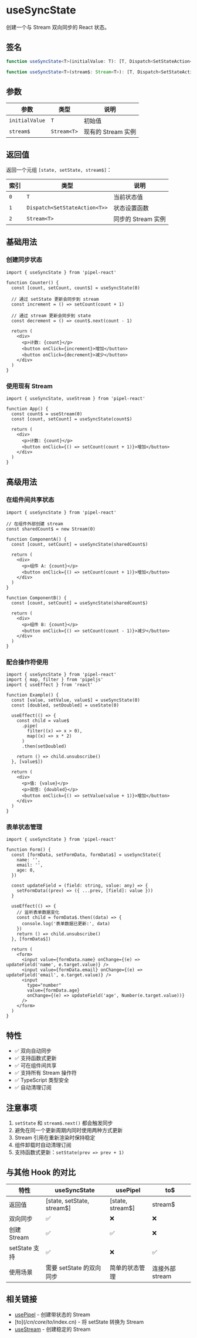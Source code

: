 # useSyncState

创建一个与 Stream 双向同步的 React 状态。

## 签名

```typescript
function useSyncState<T>(initialValue: T): [T, Dispatch<SetStateAction<T>>, Stream<T>]

function useSyncState<T>(stream$: Stream<T>): [T, Dispatch<SetStateAction<T>>, Stream<T>]
```

## 参数

| 参数           | 类型        | 说明               |
| -------------- | ----------- | ------------------ |
| `initialValue` | `T`         | 初始值             |
| `stream$`      | `Stream<T>` | 现有的 Stream 实例 |

## 返回值

返回一个元组 `[state, setState, stream$]`：

| 索引 | 类型                          | 说明               |
| ---- | ----------------------------- | ------------------ |
| `0`  | `T`                           | 当前状态值         |
| `1`  | `Dispatch<SetStateAction<T>>` | 状态设置函数       |
| `2`  | `Stream<T>`                   | 同步的 Stream 实例 |

## 基础用法

### 创建同步状态

```tsx
import { useSyncState } from 'pipel-react'

function Counter() {
  const [count, setCount, count$] = useSyncState(0)

  // 通过 setState 更新会同步到 stream
  const increment = () => setCount(count + 1)

  // 通过 stream 更新会同步到 state
  const decrement = () => count$.next(count - 1)

  return (
    <div>
      <p>计数: {count}</p>
      <button onClick={increment}>增加</button>
      <button onClick={decrement}>减少</button>
    </div>
  )
}
```

### 使用现有 Stream

```tsx
import { useSyncState, useStream } from 'pipel-react'

function App() {
  const count$ = useStream(0)
  const [count, setCount] = useSyncState(count$)

  return (
    <div>
      <p>计数: {count}</p>
      <button onClick={() => setCount(count + 1)}>增加</button>
    </div>
  )
}
```

## 高级用法

### 在组件间共享状态

```tsx
import { useSyncState } from 'pipel-react'

// 在组件外部创建 stream
const sharedCount$ = new Stream(0)

function ComponentA() {
  const [count, setCount] = useSyncState(sharedCount$)

  return (
    <div>
      <p>组件 A: {count}</p>
      <button onClick={() => setCount(count + 1)}>增加</button>
    </div>
  )
}

function ComponentB() {
  const [count, setCount] = useSyncState(sharedCount$)

  return (
    <div>
      <p>组件 B: {count}</p>
      <button onClick={() => setCount(count - 1)}>减少</button>
    </div>
  )
}
```

### 配合操作符使用

```tsx
import { useSyncState } from 'pipel-react'
import { map, filter } from 'pipeljs'
import { useEffect } from 'react'

function Example() {
  const [value, setValue, value$] = useSyncState(0)
  const [doubled, setDoubled] = useState(0)

  useEffect(() => {
    const child = value$
      .pipe(
        filter((x) => x > 0),
        map((x) => x * 2)
      )
      .then(setDoubled)

    return () => child.unsubscribe()
  }, [value$])

  return (
    <div>
      <p>值: {value}</p>
      <p>双倍: {doubled}</p>
      <button onClick={() => setValue(value + 1)}>增加</button>
    </div>
  )
}
```

### 表单状态管理

```tsx
import { useSyncState } from 'pipel-react'

function Form() {
  const [formData, setFormData, formData$] = useSyncState({
    name: '',
    email: '',
    age: 0,
  })

  const updateField = (field: string, value: any) => {
    setFormData((prev) => ({ ...prev, [field]: value }))
  }

  useEffect(() => {
    // 监听表单数据变化
    const child = formData$.then((data) => {
      console.log('表单数据已更新:', data)
    })
    return () => child.unsubscribe()
  }, [formData$])

  return (
    <form>
      <input value={formData.name} onChange={(e) => updateField('name', e.target.value)} />
      <input value={formData.email} onChange={(e) => updateField('email', e.target.value)} />
      <input
        type="number"
        value={formData.age}
        onChange={(e) => updateField('age', Number(e.target.value))}
      />
    </form>
  )
}
```

## 特性

- ✅ 双向自动同步
- ✅ 支持函数式更新
- ✅ 可在组件间共享
- ✅ 支持所有 Stream 操作符
- ✅ TypeScript 类型安全
- ✅ 自动清理订阅

## 注意事项

1. `setState` 和 `stream$.next()` 都会触发同步
2. 避免在同一个更新周期内同时使用两种方式更新
3. Stream 引用在重新渲染时保持稳定
4. 组件卸载时自动清理订阅
5. 支持函数式更新：`setState(prev => prev + 1)`

## 与其他 Hook 的对比

| 特性          | useSyncState               | usePipel         | to$             |
| ------------- | -------------------------- | ---------------- | --------------- |
| 返回值        | [state, setState, stream$] | [state, stream$] | stream$         |
| 双向同步      | ✅                         | ❌               | ❌              |
| 创建 Stream   | ✅                         | ✅               | ❌              |
| setState 支持 | ✅                         | ❌               | ✅              |
| 使用场景      | 需要 setState 的双向同步   | 简单的状态管理   | 连接外部 stream |

## 相关链接

- [usePipel](/cn/core/usePipel/index.cn) - 创建带状态的 Stream
- [to$](/cn/core/to$/index.cn) - 将 setState 转换为 Stream
- [useStream](/cn/core/useStream/index.cn) - 创建稳定的 Stream
